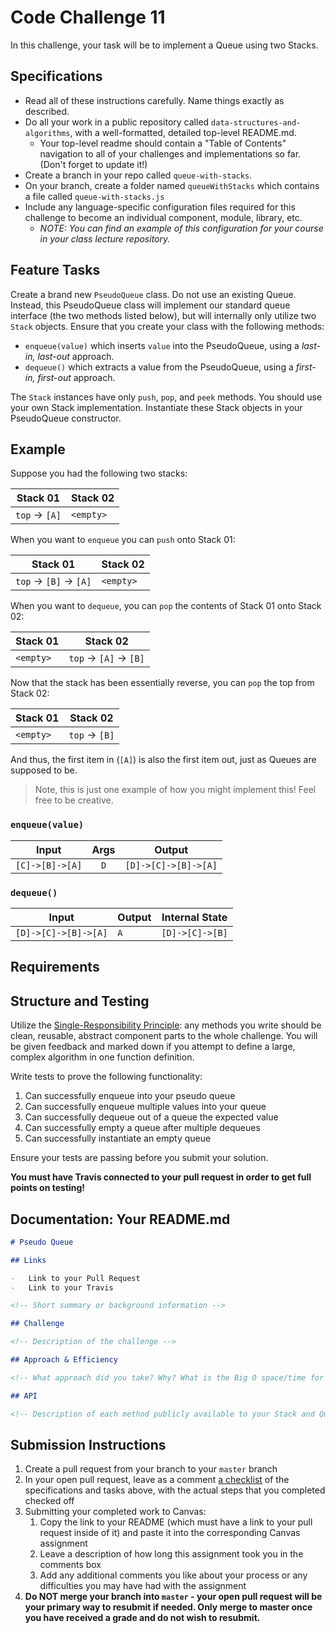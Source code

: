 # Code Challenge 11

In this challenge, your task will be to implement a Queue using two Stacks.

## Specifications

-   Read all of these instructions carefully. Name things exactly as described.
-   Do all your work in a public repository called `data-structures-and-algorithms`, with a well-formatted, detailed top-level README.md.
    -   Your top-level readme should contain a "Table of Contents" navigation to all of your challenges and implementations so far. (Don't forget to update it!)
-   Create a branch in your repo called `queue-with-stacks`.
-   On your branch, create a folder named `queueWithStacks` which contains a file called `queue-with-stacks.js`
-   Include any language-specific configuration files required for this challenge to become an individual component, module, library, etc.
    -   _NOTE: You can find an example of this configuration for your course in your class lecture repository._

## Feature Tasks

Create a brand new `PseudoQueue` class. Do not use an existing Queue. Instead, this PseudoQueue class will implement our standard queue interface (the two methods listed below), but will internally only utilize two `Stack` objects. Ensure that you create your class with the following methods:

-   `enqueue(value)` which inserts `value` into the PseudoQueue, using a _last-in, last-out_ approach.
-   `dequeue()` which extracts a value from the PseudoQueue, using a _first-in, first-out_ approach.

The `Stack` instances have only `push`, `pop`, and `peek` methods. You should use your own Stack implementation. Instantiate these Stack objects in your PseudoQueue constructor.

## Example

Suppose you had the following two stacks:

| Stack 01       | Stack 02  |
| -------------- | --------- |
| `top` -> `[A]` | `<empty>` |

When you want to `enqueue` you can `push` onto Stack 01:

| Stack 01                | Stack 02  |
| ----------------------- | --------- |
| `top` -> `[B]` -> `[A]` | `<empty>` |

When you want to `dequeue`, you can `pop` the contents of Stack 01 onto Stack 02:

| Stack 01  | Stack 02                |
| --------- | ----------------------- |
| `<empty>` | `top` -> `[A]` -> `[B]` |

Now that the stack has been essentially reverse, you can `pop` the top from Stack 02:

| Stack 01  | Stack 02       |
| --------- | -------------- |
| `<empty>` | `top` -> `[B]` |

And thus, the first item in (`[A]`) is also the first item out, just as Queues are supposed to be.

> Note, this is just one example of how you might implement this! Feel free to be creative.

### `enqueue(value)`

| Input           | Args | Output               |
| --------------- | :--: | -------------------- |
| `[C]->[B]->[A]` | `D`  | `[D]->[C]->[B]->[A]` |

### `dequeue()`

| Input                | Output | Internal State  |
| -------------------- | ------ | --------------- |
| `[D]->[C]->[B]->[A]` | `A`    | `[D]->[C]->[B]` |

## Requirements

## Structure and Testing

Utilize the [Single-Responsibility Principle](https://deviq.com/single-responsibility-principle/): any methods you write should be clean, reusable, abstract component parts to the whole challenge. You will be given feedback and marked down if you attempt to define a large, complex algorithm in one function definition.

Write tests to prove the following functionality:

1. Can successfully enqueue into your pseudo queue
2. Can successfully enqueue multiple values into your queue
3. Can successfully dequeue out of a queue the expected value
4. Can successfully empty a queue after multiple dequeues
5. Can successfully instantiate an empty queue

Ensure your tests are passing before you submit your solution.

**You must have Travis connected to your pull request in order to get full points on testing!**

## Documentation: Your README.md

```markdown
# Pseudo Queue

## Links

-   Link to your Pull Request
-   Link to your Travis

<!-- Short summary or background information -->

## Challenge

<!-- Description of the challenge -->

## Approach & Efficiency

<!-- What approach did you take? Why? What is the Big O space/time for this approach? -->

## API

<!-- Description of each method publicly available to your Stack and Queue-->
```

## Submission Instructions

1. Create a pull request from your branch to your `master` branch
1. In your open pull request, leave as a comment [a checklist](https://github.com/blog/1825-task-lists-in-all-markdown-documents) of the specifications and tasks above, with the actual steps that you completed checked off
1. Submitting your completed work to Canvas:
    1. Copy the link to your README (which must have a link to your pull request inside of it) and paste it into the corresponding Canvas assignment
    1. Leave a description of how long this assignment took you in the comments box
    1. Add any additional comments you like about your process or any difficulties you may have had with the assignment
1. **Do NOT merge your branch into `master` - your open pull request will be your primary way to resubmit if needed. Only merge to master once you have received a grade and do not wish to resubmit.**
